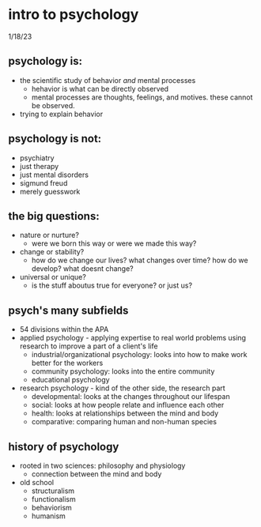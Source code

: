 # intro to psychology

1/18/23

## psychology is:
- the scientific study of behavior *and* mental processes
    - hehavior is what can be directly observed
    - mental processes are thoughts, feelings, and motives. these cannot be observed.
- trying to explain behavior
## psychology is not:
- psychiatry
- just therapy
- just mental disorders
- sigmund freud
- merely guesswork

## the big questions:
- nature or nurture?
    - were we born this way or were we made this way?
- change or stability?
    - how do we change our lives? what changes over time? how do we develop? what doesnt change?
- universal or unique?
    - is the stuff aboutus true for everyone? or just us?

## psych's many subfields
- 54 divisions within the APA
- applied psychology - applying expertise to real world problems using research to improve a part of a client's life
    - industrial/organizational psychology: looks into how to make work better for the workers
    - community psychology: looks into the entire community
    - educational psychology
- research psychology - kind of the other side, the research part
    - developmental: looks at the changes throughout our lifespan
    - social: looks at how people relate and influence each other
    - health: looks at relationships between the mind and body
    - comparative: comparing human and non-human species

## history of psychology
- rooted in two sciences: philosophy and physiology
    - connection between the mind and body
- old school
    - structuralism
    - functionalism
    - behaviorism
    - humanism